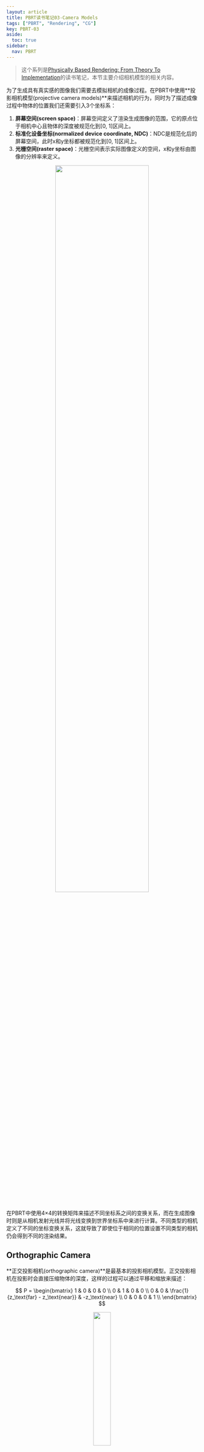 ```yaml
---
layout: article
title: PBRT读书笔记03-Camera Models
tags: ["PBRT", "Rendering", "CG"]
key: PBRT-03
aside:
  toc: true
sidebar:
  nav: PBRT
---
```


> 这个系列是[Physically Based Rendering: From Theory To Implementation](https://pbr-book.org/)的读书笔记，本节主要介绍相机模型的相关内容。
<!--more-->

为了生成具有真实感的图像我们需要去模拟相机的成像过程。在PBRT中使用**投影相机模型(projective camera models)**来描述相机的行为，同时为了描述成像过程中物体的位置我们还需要引入3个坐标系：

1. **屏幕空间(screen space)**：屏幕空间定义了渲染生成图像的范围，它的原点位于相机中心且物体的深度被规范化到[0, 1]区间上。
2. **标准化设备坐标(normalized device coordinate, NDC)**：NDC是规范化后的屏幕空间，此时x和y坐标都被规范化到[0, 1]区间上。
3. **光栅空间(raster space)**：光栅空间表示实际图像定义的空间，x和y坐标由图像的分辨率来定义。

<div align=center>
<img src="https://pbr-book.org/3ed-2018/Camera_Models/Camera%20coordinate%20spaces.svg" width="70%">
</div>

在PBRT中使用4×4的转换矩阵来描述不同坐标系之间的变换关系，而在生成图像时则是从相机发射光线并将光线变换到世界坐标系中来进行计算。不同类型的相机定义了不同的坐标变换关系，这就导致了即使位于相同的位置设置不同类型的相机仍会得到不同的渲染结果。

## Orthographic Camera

**正交投影相机(orthographic camera)**是最基本的投影相机模型。正交投影相机在投影时会直接压缩物体的深度，这样的过程可以通过平移和缩放来描述：

$$
P = 
\begin{bmatrix}
1 & 0 & 0 & 0 \\
0 & 1 & 0 & 0 \\
0 & 0 & \frac{1}{z_\text{far} - z_\text{near}} & -z_\text{near} \\
0 & 0 & 0 & 1 \\
\end{bmatrix}
$$

<div align=center>
<img src="https://pbr-book.org/3ed-2018/Camera_Models/Ortho%20viewing%20volume.svg" width="30%">
</div>

类似地，在生成光线时正交投影相机发出的光线起点位于光栅平面上，而方向则指向z轴正半轴：

```cpp
float OrthographicCamera::GenerateRay(const CameraSample &sample,
                                      Ray *ray) const {
    // Compute raster and camera sample positions
    Point3f pFilm = Point3f(sample.pFilm.x, sample.pFilm.y, 0);
    Point3f pCamera = RasterToCamera(pFilm);
    *ray = Ray(pCamera, Vector3f(0, 0, 1));

    *ray = CameraToWorld(*ray);
    return 1;
}
```

<div align=center>
<img src="https://pbr-book.org/3ed-2018/Camera_Models/Ortho%20generate%20ray.svg" width="70%">
</div>

## Perspective Camera

正交投影相机的缺陷在于它无法表达物体的透视关系，因此更为常用的相机模型是**透视投影相机(perspective camera)**。在透视投影相机中，空间中的物体首先会通过投影变换来获得透视关系：

$$
P = 
\begin{bmatrix}
1 & 0 & 0 & 0 \\
0 & 1 & 0 & 0 \\
0 & 0 & \frac{z_\text{far}}{z_\text{far} - z_\text{near}} & -\frac{z_\text{far} \cdot z_\text{near}}{z_\text{far} - z_\text{near}} \\
0 & 0 & 1 & 0 \\
\end{bmatrix}
$$

然后在根据给定的**视野(field of view, FoV)**来规范化到NDC上：

$$
P = 
\begin{bmatrix}
\frac{1}{\tan{\frac{\theta}{2}}} & 0 & 0 & 0 \\
0 & \frac{1}{\tan{\frac{\theta}{2}}} & 0 & 0 \\
0 & 0 & 1 & 0 \\
0 & 0 & 0 & 1 \\
\end{bmatrix}
\times
\begin{bmatrix}
1 & 0 & 0 & 0 \\
0 & 1 & 0 & 0 \\
0 & 0 & \frac{z_\text{far}}{z_\text{far} - z_\text{near}} & -\frac{z_\text{far} \cdot z_\text{near}}{z_\text{far} - z_\text{near}} \\
0 & 0 & 1 & 0 \\
\end{bmatrix}
$$

<div align=center>
<img src="https://pbr-book.org/3ed-2018/Camera_Models/Perspective%20transformation%20matrix.svg" width="30%">
</div>

透视投影相机在发射光线时，光线起点固定在原点(相机中心)，方向指向光栅平面上的坐标。

```cpp
float PerspectiveCamera::GenerateRay(const CameraSample &sample,
                                     Ray *ray) const {
    // Compute raster and camera sample positions
    Point3f pFilm = Point3f(sample.pFilm.x, sample.pFilm.y, 0);
    Point3f pCamera = RasterToCamera(pFilm);
    *ray = Ray(Point3f(0, 0, 0), Normalize(Vector3f(pCamera)));

    *ray = CameraToWorld(*ray);
    return 1;
}
```

## Thin Lens Model

## Reference

- [6 Camera Models](https://pbr-book.org/3ed-2018/Camera_Models)